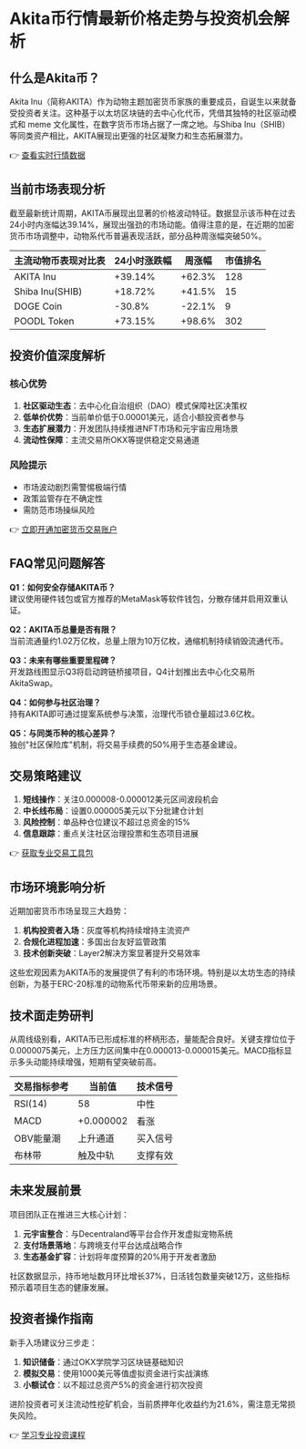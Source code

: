 # Akita币行情最新价格走势与投资机会解析

## 什么是Akita币？

Akita Inu（简称AKITA）作为动物主题加密货币家族的重要成员，自诞生以来就备受投资者关注。这种基于以太坊区块链的去中心化代币，凭借其独特的社区驱动模式和 meme 文化属性，在数字货币市场占据了一席之地。与Shiba Inu（SHIB）等同类资产相比，AKITA展现出更强的社区凝聚力和生态拓展潜力。

👉 [查看实时行情数据](https://bit.ly/okx_welcome)

## 当前市场表现分析

截至最新统计周期，AKITA币展现出显著的价格波动特征。数据显示该币种在过去24小时内涨幅达39.14%，展现出强劲的市场动能。值得注意的是，在近期的加密货币市场调整中，动物系代币普遍表现活跃，部分品种周涨幅突破50%。

| 主流动物币表现对比表 | 24小时涨跌幅 | 周涨幅 | 市值排名 |
|----------------------|--------------|--------|----------|
| AKITA Inu           | +39.14%      | +62.3% | 128      |
| Shiba Inu(SHIB)     | +18.72%      | +41.5% | 15       |
| DOGE Coin           | -30.8%       | -22.1% | 9        |
| POODL Token         | +73.15%      | +98.6% | 302      |

## 投资价值深度解析

### 核心优势
1. **社区驱动生态**：去中心化自治组织（DAO）模式保障社区决策权
2. **低单价优势**：当前单价低于0.00001美元，适合小额投资者参与
3. **生态扩展潜力**：开发团队持续推进NFT市场和元宇宙应用场景
4. **流动性保障**：主流交易所OKX等提供稳定交易通道

### 风险提示
- 市场波动剧烈需警惕极端行情
- 政策监管存在不确定性
- 需防范市场操纵风险

👉 [立即开通加密货币交易账户](https://bit.ly/okx_welcome)

## FAQ常见问题解答

**Q1：如何安全存储AKITA币？**  
建议使用硬件钱包或官方推荐的MetaMask等软件钱包，分散存储并启用双重认证。

**Q2：AKITA币总量是否有限？**  
当前流通量约1.02万亿枚，总量上限为10万亿枚，通缩机制持续销毁流通代币。

**Q3：未来有哪些重要里程碑？**  
开发路线图显示Q3将启动跨链桥接项目，Q4计划推出去中心化交易所AkitaSwap。

**Q4：如何参与社区治理？**  
持有AKITA即可通过提案系统参与决策，治理代币锁仓量超过3.6亿枚。

**Q5：与同类币种的核心差异？**  
独创"社区保险库"机制，将交易手续费的50%用于生态基金建设。

## 交易策略建议

1. **短线操作**：关注0.000008-0.000012美元区间波段机会
2. **中长线布局**：设置0.000005美元以下分批建仓计划
3. **风险控制**：单品种仓位建议不超过总资金的15%
4. **信息跟踪**：重点关注社区治理投票和生态项目进展

👉 [获取专业交易工具包](https://bit.ly/okx_welcome)

## 市场环境影响分析

近期加密货币市场呈现三大趋势：
1. **机构投资者入场**：灰度等机构持续增持主流资产
2. **合规化进程加速**：多国出台友好监管政策
3. **技术创新突破**：Layer2解决方案显著提升交易效率

这些宏观因素为AKITA币的发展提供了有利的市场环境。特别是以太坊生态的持续创新，为基于ERC-20标准的动物系代币带来新的应用场景。

## 技术面走势研判

从周线级别看，AKITA币已形成标准的杯柄形态，量能配合良好。关键支撑位位于0.0000075美元，上方压力区间集中在0.000013-0.000015美元。MACD指标显示多头动能持续增强，短期有望突破前高。

| 交易指标参考 | 当前值 | 技术信号 |
|--------------|--------|----------|
| RSI(14)      | 58     | 中性     |
| MACD         | +0.000002 | 看涨     |
| OBV能量潮    | 上升通道 | 买入信号 |
| 布林带       | 触及中轨 | 支撑有效 |

## 未来发展前景

项目团队正在推进三大核心计划：
1. **元宇宙整合**：与Decentraland等平台合作开发虚拟宠物系统
2. **支付场景落地**：与跨境支付平台达成战略合作
3. **生态基金扩容**：计划将年度预算的20%用于开发者激励

社区数据显示，持币地址数月环比增长37%，日活钱包数量突破12万，这些指标预示着项目生态的健康发展。

## 投资者操作指南

新手入场建议分三步走：
1. **知识储备**：通过OKX学院学习区块链基础知识
2. **模拟交易**：使用1000美元等值虚拟资金进行实战演练
3. **小额试仓**：以不超过总资产5%的资金进行初次投资

进阶投资者可关注流动性挖矿机会，当前质押年化收益约为21.6%，需注意无常损失风险。

👉 [学习专业投资课程](https://bit.ly/okx_welcome)